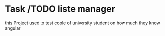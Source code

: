 # Task /TODO liste manager
this Project used to test cople of university student on how much they know angular 
